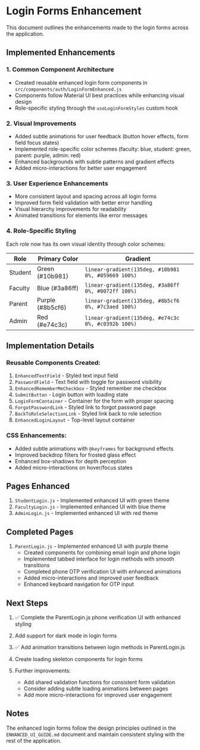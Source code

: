 # Login Forms Enhancement

This document outlines the enhancements made to the login forms across the application.

## Implemented Enhancements

### 1. Common Component Architecture
- Created reusable enhanced login form components in `src/components/auth/LoginFormEnhanced.js`
- Components follow Material UI best practices while enhancing visual design
- Role-specific styling through the `useLoginFormStyles` custom hook

### 2. Visual Improvements
- Added subtle animations for user feedback (button hover effects, form field focus states)
- Implemented role-specific color schemes (faculty: blue, student: green, parent: purple, admin: red)
- Enhanced backgrounds with subtle patterns and gradient effects
- Added micro-interactions for better user engagement

### 3. User Experience Enhancements
- More consistent layout and spacing across all login forms
- Improved form field validation with better error handling
- Visual hierarchy improvements for readability
- Animated transitions for elements like error messages

### 4. Role-Specific Styling
Each role now has its own visual identity through color schemes:

| Role | Primary Color | Gradient |
|------|---------------|----------|
| Student | Green (#10b981) | `linear-gradient(135deg, #10b981 0%, #059669 100%)` |
| Faculty | Blue (#3a86ff) | `linear-gradient(135deg, #3a86ff 0%, #0072ff 100%)` |
| Parent | Purple (#8b5cf6) | `linear-gradient(135deg, #8b5cf6 0%, #7c3aed 100%)` |
| Admin | Red (#e74c3c) | `linear-gradient(135deg, #e74c3c 0%, #c0392b 100%)` |

## Implementation Details

### Reusable Components Created:
1. `EnhancedTextField` - Styled text input field
2. `PasswordField` - Text field with toggle for password visibility
3. `EnhancedRememberMeCheckbox` - Styled remember me checkbox
4. `SubmitButton` - Login button with loading state
5. `LoginFormContainer` - Container for the form with proper spacing
6. `ForgotPasswordLink` - Styled link to forgot password page
7. `BackToRoleSelectionLink` - Styled link back to role selection
8. `EnhancedLoginLayout` - Top-level layout container

### CSS Enhancements:
- Added subtle animations with `@keyframes` for background effects
- Improved backdrop filters for frosted glass effect
- Enhanced box-shadows for depth perception
- Added micro-interactions on hover/focus states

## Pages Enhanced
1. `StudentLogin.js` - Implemented enhanced UI with green theme
2. `FacultyLogin.js` - Implemented enhanced UI with blue theme
3. `AdminLogin.js` - Implemented enhanced UI with red theme

## Completed Pages
1. `ParentLogin.js` - Implemented enhanced UI with purple theme
   - Created components for combining email login and phone login
   - Implemented tabbed interface for login methods with smooth transitions
   - Completed phone OTP verification UI with enhanced animations
   - Added micro-interactions and improved user feedback
   - Enhanced keyboard navigation for OTP input

## Next Steps
1. ✅ Complete the ParentLogin.js phone verification UI with enhanced styling
2. Add support for dark mode in login forms
3. ✅ Add animation transitions between login methods in ParentLogin.js
4. Create loading skeleton components for login forms

2. Further improvements:
   - Add shared validation functions for consistent form validation
   - Consider adding subtle loading animations between pages
   - Add more micro-interactions for improved user engagement

## Notes
The enhanced login forms follow the design principles outlined in the `ENHANCED_UI_GUIDE.md` document and maintain consistent styling with the rest of the application.

